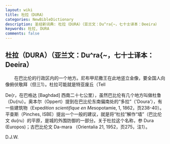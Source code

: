 ```yaml
---
layout: wiki
title: 杜拉（DURA）
categories: NewBibleDictionary
description: 圣经新词典: 杜拉（DURA）（亚兰文：Du^ra{~，七十士译本：Deeira）
keywords: 杜拉, DURA
comments: false
---
```


## 杜拉（DURA）（亚兰文：Du^ra{~，七十士译本：Deeira）

　　在巴比伦的行政区内的一个地方。尼布甲尼撒王在此地竖立金像，要全国人向像俯伏敬拜（但三1）。杜拉可能就是特亚废丘（Tell

De{r，在巴格达 [Baghdad] 西南二十七公里），虽然巴比伦有几个地方叫做杜鲁（Du{ru）。奥本尔（Oppert）提到在巴比伦东南偏南处的“多拉”（'Doura'），有一些建筑物（Expe*dition scientifique en Me*sopotamie, 1, 1862，页238-40）。平查斯（Pinches, ISBE）提出一个一般的建议，就是将“杜拉”解作“墙”（巴比伦文 du{ru）的平原，是城的外围防御的一部分。关于杜拉这个名称，参 Dura (Europos)；古巴比伦文 Da-mara （Orientalia 21, 1952，页275，注1）。

D.J.W.








